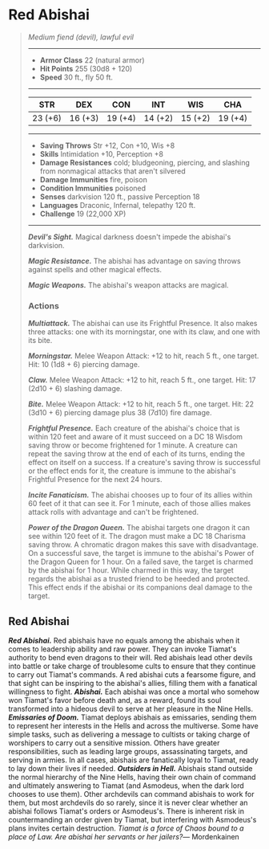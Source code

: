 # Red Abishai
>*Medium fiend (devil), lawful evil*
>___
>- **Armor Class** 22 (natural armor)
>- **Hit Points** 255 (30d8 + 120)
>- **Speed** 30 ft., fly 50 ft.
>___
>|STR|DEX|CON|INT|WIS|CHA|
>|:---:|:---:|:---:|:---:|:---:|:---:|
>|23 (+6)|16 (+3)|19 (+4)|14 (+2)|15 (+2)|19 (+4)|
>___
>- **Saving Throws** Str +12, Con +10, Wis +8
>- **Skills** Intimidation +10, Perception +8
>- **Damage Resistances** cold; bludgeoning, piercing, and slashing from nonmagical attacks that aren't silvered
>- **Damage Immunities** fire, poison
>- **Condition Immunities** poisoned
>- **Senses** darkvision 120 ft., passive Perception 18
>- **Languages** Draconic, Infernal, telepathy 120 ft.
>- **Challenge** 19 (22,000 XP)
>___
>***Devil's Sight.*** Magical darkness doesn't impede the abishai's darkvision.  
>
>***Magic Resistance.*** The abishai has advantage on saving throws against spells and other magical effects.  
>
>***Magic Weapons.*** The abishai's weapon attacks are magical.  
>
>### Actions
>***Multiattack.*** The abishai can use its Frightful Presence. It also makes three attacks: one with its morningstar, one with its claw, and one with its bite.  
>
>***Morningstar.*** Melee Weapon Attack: +12 to hit, reach 5 ft., one target. Hit: 10 (1d8 + 6) piercing damage.  
>
>***Claw.*** Melee Weapon Attack: +12 to hit, reach 5 ft., one target. Hit: 17 (2d10 + 6) slashing damage.  
>
>***Bite.*** Melee Weapon Attack: +12 to hit, reach 5 ft., one target. Hit: 22 (3d10 + 6) piercing damage plus 38 (7d10) fire damage.  
>
>***Frightful Presence.*** Each creature of the abishai's choice that is within 120 feet and aware of it must succeed on a DC 18 Wisdom saving throw or become frightened for 1 minute. A creature can repeat the saving throw at the end of each of its turns, ending the effect on itself on a success. If a creature's saving throw is successful or the effect ends for it, the creature is immune to the abishai's Frightful Presence for the next 24 hours.  
>
>***Incite Fanaticism.*** The abishai chooses up to four of its allies within 60 feet of it that can see it. For 1 minute, each of those allies makes attack rolls with advantage and can't be frightened.  
>
>***Power of the Dragon Queen.*** The abishai targets one dragon it can see within 120 feet of it. The dragon must make a DC 18 Charisma saving throw. A chromatic dragon makes this save with disadvantage. On a successful save, the target is immune to the abishai's Power of the Dragon Queen for 1 hour. On a failed save, the target is charmed by the abishai for 1 hour. While charmed in this way, the target regards the abishai as a trusted friend to be heeded and protected. This effect ends if the abishai or its companions deal damage to the target.
## Red Abishai
***Red Abishai.*** Red abishais have no equals among the abishais when it comes to leadership ability and raw power. They can invoke Tiamat's authority to bend even dragons to their will. Red abishais lead other devils into battle or take charge of troublesome cults to ensure that they continue to carry out Tiamat's commands. A red abishai cuts a fearsome figure, and that sight can be inspiring to the abishai's allies, filling them with a fanatical willingness to fight.
***Abishai.*** Each abishai was once a mortal who somehow won Tiamat's favor before death and, as a reward, found its soul transformed into a hideous devil to serve at her pleasure in the Nine Hells.
***Emissaries of Doom.*** Tiamat deploys abishais as emissaries, sending them to represent her interests in the Hells and across the multiverse. Some have simple tasks, such as delivering a message to cultists or taking charge of worshipers to carry out a sensitive mission. Others have greater responsibilities, such as leading large groups, assassinating targets, and serving in armies. In all cases, abishais are fanatically loyal to Tiamat, ready to lay down their lives if needed.
***Outsiders in Hell.*** Abishais stand outside the normal hierarchy of the Nine Hells, having their own chain of command and ultimately answering to Tiamat (and Asmodeus, when the dark lord chooses to use them). Other archdevils can command abishais to work for them, but most archdevils do so rarely, since it is never clear whether an abishai follows Tiamat's orders or Asmodeus's.
There is inherent risk in countermanding an order given by Tiamat, but interfering with Asmodeus's plans invites certain destruction.
*Tiamat is a force of Chaos bound to a place of Law. Are abishai her servants or her jailers?*— Mordenkainen